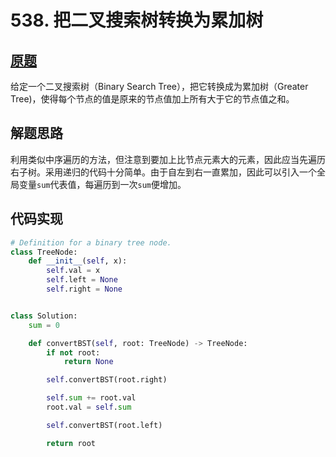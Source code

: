 # 538. 把二叉搜索树转换为累加树

## [原题](https://leetcode-cn.com/problems/convert-bst-to-greater-tree)

给定一个二叉搜索树（Binary Search Tree），把它转换成为累加树（Greater Tree)，使得每个节点的值是原来的节点值加上所有大于它的节点值之和。

## 解题思路

利用类似中序遍历的方法，但注意到要加上比节点元素大的元素，因此应当先遍历右子树。采用递归的代码十分简单。由于自左到右一直累加，因此可以引入一个全局变量`sum`代表值，每遍历到一次`sum`便增加。

## 代码实现

```Python
# Definition for a binary tree node.
class TreeNode:
    def __init__(self, x):
        self.val = x
        self.left = None
        self.right = None


class Solution:
    sum = 0

    def convertBST(self, root: TreeNode) -> TreeNode:
        if not root:
            return None

        self.convertBST(root.right)

        self.sum += root.val
        root.val = self.sum

        self.convertBST(root.left)

        return root
```
